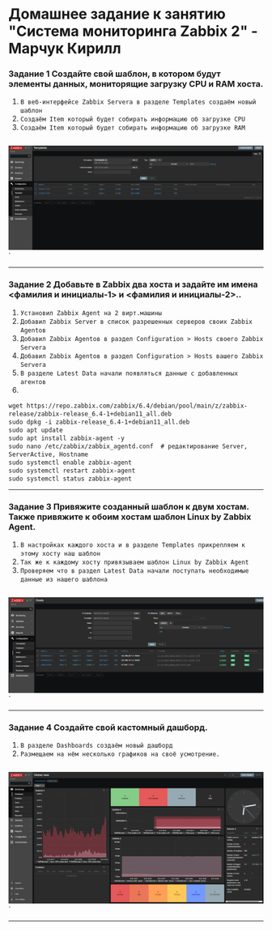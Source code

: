 # Домашнее задание к занятию "Система мониторинга Zabbix 2" - Марчук Кирилл



### Задание 1 Создайте свой шаблон, в котором будут элементы данных, мониторящие загрузку CPU и RAM хоста.


1. `В веб-интерфейсе Zabbix Servera в разделе Templates создаём новый шаблон`
2. `Создаём Item который будет собирать информацию об загрузке CPU`
3. `Создаём Item который будет собирать информацию об загрузке RAM`


```

```


![Задание 1](https://github.com/ottofonciceron-coder/GitLab-8-03-hw/blob/main/Задание%201.png)`

---

### Задание 2 Добавьте в Zabbix два хоста и задайте им имена <фамилия и инициалы-1> и <фамилия и инициалы-2>..



1. `Установил Zabbix Agent на 2 вирт.машины`
2. `Добавил Zabbix Server в список разрешенных серверов своих Zabbix Agentов`
3. `Добавил Zabbix Agentов в раздел Configuration > Hosts своего Zabbix Servera`
4. `Добавил Zabbix Agentов в раздел Configuration > Hosts вашего Zabbix Servera`
5. `В разделе Latest Data начали появляться данные с добавленных агентов`
6. 

```
wget https://repo.zabbix.com/zabbix/6.4/debian/pool/main/z/zabbix-release/zabbix-release_6.4-1+debian11_all.deb
sudo dpkg -i zabbix-release_6.4-1+debian11_all.deb
sudo apt update
sudo apt install zabbix-agent -y
sudo nano /etc/zabbix/zabbix_agentd.conf  # редактирование Server, ServerActive, Hostname
sudo systemctl enable zabbix-agent
sudo systemctl restart zabbix-agent
sudo systemctl status zabbix-agent
```

---

### Задание 3 Привяжите созданный шаблон к двум хостам. Также привяжите к обоим хостам шаблон Linux by Zabbix Agent.



1. `В настройках каждого хоста и в разделе Templates прикрепляем к этому хосту наш шаблон`
2. `Так же к каждому хосту привязываем шаблон Linux by Zabbix Agent`
3. `Проверяем что в раздел Latest Data начали поступать необходимые данные из нашего шаблона`


```

```


![Задание 2-3](https://github.com/ottofonciceron-coder/GitLab-8-03-hw/blob/main/Задание%202-3.png)`


---

### Задание 4 Создайте свой кастомный дашборд.


1. `В разделе Dashboards создаём новый дашборд`
2. `Размещаем на нём несколько графиков на своё усмотрение.`


```

```


![Задание 4](https://github.com/ottofonciceron-coder/GitLab-8-03-hw/blob/main/Задание%204.png)`

---
